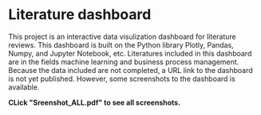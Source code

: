 # Literature dashboard

This project is an interactive data visulization dashboard for literature reviews. This dashboard is built on the Python library Plotly, Pandas, Numpy, and Jupyter Notebook, etc.
Literatures included in this dashboard are in the fields machine learning and business process management.
Because the data included are not completed, a URL link to the dashboard is not yet published. However, some screenshots to the dashboard is available. 

<B>CLick "Sreenshot_ALL.pdf" to see all screenshots. </B>
